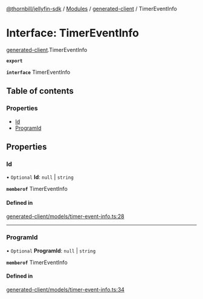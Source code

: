 [@thornbill/jellyfin-sdk](../README.md) / [Modules](../modules.md) / [generated-client](../modules/generated_client.md) / TimerEventInfo

# Interface: TimerEventInfo

[generated-client](../modules/generated_client.md).TimerEventInfo

**`export`**

**`interface`** TimerEventInfo

## Table of contents

### Properties

- [Id](generated_client.TimerEventInfo.md#id)
- [ProgramId](generated_client.TimerEventInfo.md#programid)

## Properties

### Id

• `Optional` **Id**: ``null`` \| `string`

**`memberof`** TimerEventInfo

#### Defined in

[generated-client/models/timer-event-info.ts:28](https://github.com/thornbill/jellyfin-sdk-typescript/blob/b5d0506/src/generated-client/models/timer-event-info.ts#L28)

___

### ProgramId

• `Optional` **ProgramId**: ``null`` \| `string`

**`memberof`** TimerEventInfo

#### Defined in

[generated-client/models/timer-event-info.ts:34](https://github.com/thornbill/jellyfin-sdk-typescript/blob/b5d0506/src/generated-client/models/timer-event-info.ts#L34)
